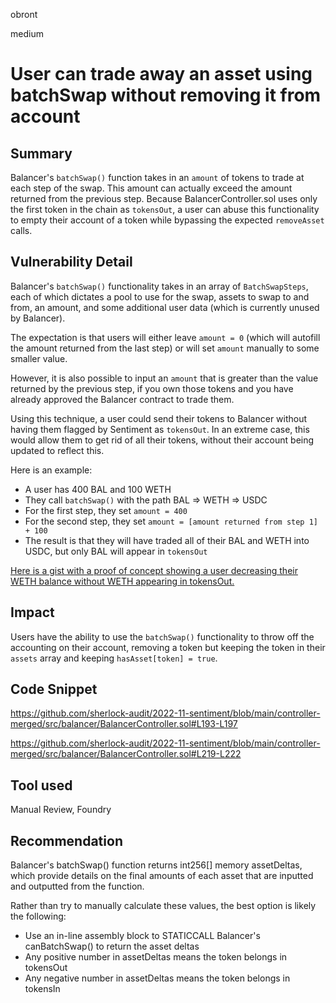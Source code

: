 obront

medium

# User can trade away an asset using batchSwap without removing it from account

## Summary

Balancer's `batchSwap()` function takes in an `amount` of tokens to trade at each step of the swap. This amount can actually exceed the amount returned from the previous step. Because BalancerController.sol uses only the first token in the chain as `tokensOut`, a user can abuse this functionality to empty their account of a token while bypassing the expected `removeAsset` calls.

## Vulnerability Detail

Balancer's `batchSwap()` functionality takes in an array of `BatchSwapSteps`, each of which dictates a pool to use for the swap, assets to swap to and from, an amount, and some additional user data (which is currently unused by Balancer).

The expectation is that users will either leave `amount = 0` (which will autofill the amount returned from the last step) or will set `amount` manually to some smaller value. 

However, it is also possible to input an `amount` that is greater than the value returned by the previous step, if you own those tokens and you have already approved the Balancer contract to trade them.

Using this technique, a user could send their tokens to Balancer without having them flagged by Sentiment as `tokensOut`. In an extreme case, this would allow them to get rid of all their tokens, without their account being updated to reflect this.

Here is an example:
- A user has 400 BAL and 100 WETH
- They call `batchSwap()` with the path BAL => WETH => USDC
- For the first step, they set `amount = 400`
- For the second step, they set `amount = [amount returned from step 1] + 100`
- The result is that they will have traded all of their BAL and WETH into USDC, but only BAL will appear in `tokensOut`

[Here is a gist with a proof of concept showing a user decreasing their WETH balance without WETH appearing in tokensOut.](https://gist.github.com/zobront/bb35345412536b4209ed6c94c26a5c29)

## Impact

Users have the ability to use the `batchSwap()` functionality to throw off the accounting on their account, removing a token but keeping the token in their `assets` array and keeping `hasAsset[token] = true`.

## Code Snippet

https://github.com/sherlock-audit/2022-11-sentiment/blob/main/controller-merged/src/balancer/BalancerController.sol#L193-L197

https://github.com/sherlock-audit/2022-11-sentiment/blob/main/controller-merged/src/balancer/BalancerController.sol#L219-L222

## Tool used

Manual Review, Foundry

## Recommendation

Balancer's batchSwap() function returns int256[] memory assetDeltas, which provide details on the final amounts of each asset that are inputted and outputted from the function.

Rather than try to manually calculate these values, the best option is likely the following:
- Use an in-line assembly block to STATICCALL Balancer's canBatchSwap() to return the asset deltas
- Any positive number in assetDeltas means the token belongs in tokensOut
- Any negative number in assetDeltas means the token belongs in tokensIn